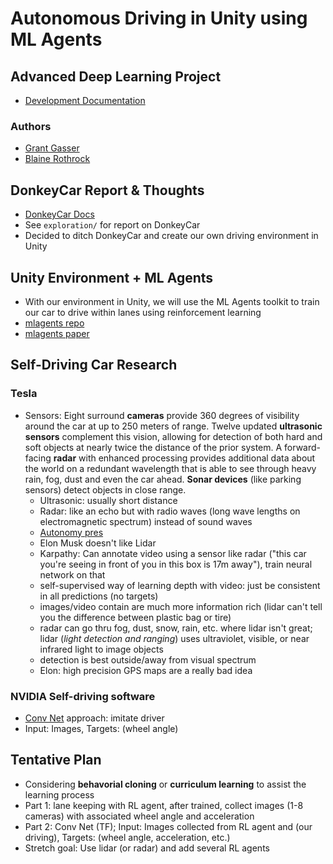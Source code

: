 # Autonomous Driving in Unity using ML Agents 
## Advanced Deep Learning Project

* [Development Documentation](docs/README.md)

### Authors
* [Grant Gasser](https://www.linkedin.com/in/grantgasser/)
* [Blaine Rothrock](https://www.linkedin.com/in/brothrock/)

## DonkeyCar Report & Thoughts
* [DonkeyCar Docs](https://docs.donkeycar.com/)
* See `exploration/` for report on DonkeyCar
* Decided to ditch DonkeyCar and create our own driving environment in Unity

## Unity Environment + ML Agents
* With our environment in Unity, we will use the ML Agents toolkit to train our car to drive within lanes using reinforcement learning
* [mlagents repo](https://github.com/Unity-Technologies/ml-agents)
* [mlagents paper](https://arxiv.org/pdf/1809.02627.pdf)

## Self-Driving Car Research
### Tesla
* Sensors:
Eight surround **cameras** provide 360 degrees of visibility around the car at up to 250 meters of range. Twelve updated **ultrasonic sensors** complement this vision, allowing for detection of both hard and soft objects at nearly twice the distance of the prior system. A forward-facing **radar** with enhanced processing provides additional data about the world on a redundant wavelength that is able to see through heavy rain, fog, dust and even the car ahead. **Sonar devices** (like parking sensors) detect objects in close range.
  - Ultrasonic: usually short distance
  - Radar: like an echo but with radio waves (long wave lengths on electromagnetic spectrum) instead of sound waves
  - [Autonomy pres](https://www.youtube.com/watch?v=HM23sjhtk4Q)
  - Elon Musk doesn't like Lidar
  - Karpathy: Can annotate video using a sensor like radar ("this car you're seeing in front of you in this box is 17m away"), train neural network on that
  - self-supervised way of learning depth with video: just be consistent in all predictions (no targets)
  - images/video contain are much more information rich (lidar can't tell you the difference between plastic bag or tire)
  - radar can go thru fog, dust, snow, rain, etc. where lidar isn't great; lidar (_light detection and ranging_) uses ultraviolet, visible, or near infrared light to image objects
  - detection is best outside/away from visual spectrum
  - Elon: high precision GPS maps are a really bad idea
  
### NVIDIA Self-driving software
* [Conv Net](https://devblogs.nvidia.com/deep-learning-self-driving-cars/) approach: imitate driver
* Input: Images, Targets: (wheel angle)

## Tentative Plan
* Considering **behavorial cloning** or **curriculum learning** to assist the learning process
* Part 1: lane keeping with RL agent, after trained, collect images (1-8 cameras) with associated wheel angle and acceleration
* Part 2: Conv Net (TF); Input: Images collected from RL agent and (our driving), Targets: (wheel angle, acceleration, etc.)
* Stretch goal: Use lidar (or radar) and add several RL agents 

